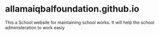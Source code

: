 # allamaiqbalfoundation.github.io
This a School website for maintaining school works. It will help the school administeration to work easiy
